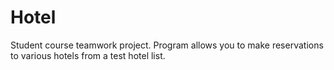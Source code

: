 # Hotel
Student course teamwork project. Program allows you to make reservations to various hotels from a test hotel list.
